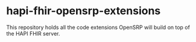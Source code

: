 # hapi-fhir-opensrp-extensions
This repository holds all the code extensions OpenSRP will build on top of the HAPI FHIR server.
